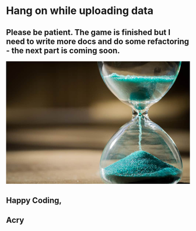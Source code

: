 # Hang on while uploading data

## Please be patient. The game is finished but I need to write more docs and do some refactoring - the next part is coming soon.

![](./Images/patience.jpg)

## Happy Coding,<br>

## Acry
